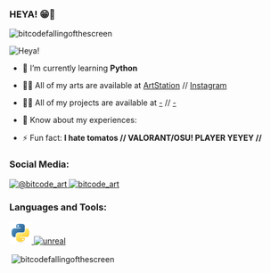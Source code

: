 ### HEYA! 😁👋

<p align="left"> <img src="https://komarev.com/ghpvc/?username=bitcodefallingofthescreen&label=Profile%20views&color=0e75b6&style=flat" alt="bitcodefallingofthescreen" /> </p>

<p align="left"> <img src="https://i.ibb.co/d5cbFfL/banner.png" alt="Heya!" width="480" height="200"/> </a>


- 🌱 I’m currently learning **Python**

- 👨‍💻 All of my arts are available at [ArtStation](https://www.artstation.com/bitcode_art) // [Instagram](https://www.instagram.com/bitcode_art/)

- 👨‍💻 All of my projects are available at [-](https://-) // [-](-)

- 📄 Know about my experiences: 

- ⚡ Fun fact: **I hate tomatos // VALORANT/OSU! PLAYER YEYEY //**

<h3 align="left">Social Media:</h3>
<p align="left"> 
<p align="left"> <a href="https://instagram.com/@bitc0de_art" target="_blank" rel="noreferrer"> <img src="https://raw.githubusercontent.com/rahuldkjain/github-profile-readme-generator/master/src/images/icons/Social/instagram.svg" alt="@bitcode_art" width="30" height="40"/> </a> <a href="https://www.artstation.com/bitcode_art" target="_blank" rel="noreferrer"> <img src="https://i.ibb.co/XZkx6Xj/27-Artstation-logo-logos-512.webp" alt="bitcode_art" width="40" height="40"/> </a> </p>


<h3 align="left">Languages and Tools:</h3>
<p align="left"> <a href="https://www.python.org" target="_blank" rel="noreferrer"> <img src="https://raw.githubusercontent.com/devicons/devicon/master/icons/python/python-original.svg" alt="python" width="40" height="40"/> </a> <a href="https://unrealengine.com/" target="_blank" rel="noreferrer"> <img src="https://raw.githubusercontent.com/kenangundogan/fontisto/036b7eca71aab1bef8e6a0518f7329f13ed62f6b/icons/svg/brand/unreal-engine.svg" alt="unreal" width="40" height="40"/> </a> </p>

<p>&nbsp;<img align="center" src="https://github-readme-stats.vercel.app/api?username=bitcodefallingofthescreen&show_icons=true&locale=en" alt="bitcodefallingofthescreen" /></p>
